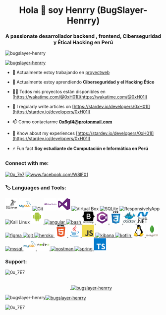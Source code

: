 <h1 align="center">Hola 👋 soy Henrry (BugSlayer-Henrry)</h1>
<h3 align="center">A passionate desarrollador backend , frontend, Ciberseguridad y Étical Hacking en Perú</h3>

<p align="left"> <img src="https://komarev.com/ghpvc/?username=bugslayer-henrry&label=Profile%20views&color=0e75b6&style=flat" alt="bugslayer-henrry" /> </p>

<p align="left"> <a href="https://github.com/ryo-ma/github-profile-trophy"><img src="https://github-profile-trophy.vercel.app/?username=bugslayer-henrry" alt="bugslayer-henrry" /></a> </p>

- 🔭 Actualmente estoy trabajando en [proyectweb](https://github.com/BugSlayer-Henrry/WebApp)

- 🌱 Actualmente estoy aprendiendo **Ciberseguridad y el Hacking Ético**

- 👨‍💻 Todos mis proyectos están disponibles en [https://wakatime.com/@0xH01I](https://wakatime.com/@0xH01I)

- 📝 I regularly write articles on [https://stardev.io/developers/0xH01I](https://stardev.io/developers/0xH01I)

- 📫 Cómo contactarme **0x6gf4@protonmail.com**

- 📄 Know about my experiences [https://stardev.io/developers/0xH01I](https://stardev.io/developers/0xH01I)

- ⚡ Fun fact **Soy estudiante de Computación e Informática en Perú**

<h3 align="left">Connect with me:</h3>
<p align="left">
<a href="https://twitter.com/0x_7e7" target="blank"><img align="center" src="https://raw.githubusercontent.com/rahuldkjain/github-profile-readme-generator/master/src/images/icons/Social/twitter.svg" alt="0x_7e7" height="30" width="40" /></a>
<a href="https://fb.com/https://www.facebook.com/w8lf01" target="blank"><img align="center" src="https://raw.githubusercontent.com/rahuldkjain/github-profile-readme-generator/master/src/images/icons/Social/facebook.svg" alt="www.facebook.com/W8lF01" height="30" width="40" /></a>
</p>

<h3 align="left">🏷 Languages and Tools:</h3>
<p align="left">
  <img src="https://raw.githubusercontent.com/devicons/devicon/master/icons/microsoftsqlserver/microsoftsqlserver-plain-wordmark.svg" alt="SQL Server" width="40" height="40"/>
  <img src="https://raw.githubusercontent.com/devicons/devicon/master/icons/mysql/mysql-original-wordmark.svg" alt="MySQL" width="40" height="40"/>
  <img src="https://www.vectorlogo.zone/logos/git-scm/git-scm-icon.svg" alt="Git" width="40" height="40"/>
  <img src="https://raw.githubusercontent.com/devicons/devicon/master/icons/visualstudio/visualstudio-plain-wordmark.svg" alt="Visual Studio" width="40" height="40"/>
  <img src="https://raw.githubusercontent.com/devicons/devicon/master/icons/visualstudio/visualstudio-plain.svg" alt="Visual Studio Code" width="40" height="40"/>
  <img src="https://www.virtualbox.org/graphics/vbox_logo2_gradient.png" alt="Virtual Box" width="40" height="40"/>
  <img src="https://www.sqlite.org/images/sqlite370_banner.gif" alt="SQLite" width="40" height="40"/>
  <img src="https://responsively.app/assets/img/logo.svg" alt="ResponsivelyApp" width="40" height="40"/>
  <img src="https://kali.org/images/kali-logo.svg" alt="Kali Linux" width="40" height="40"/>
  <a href="https://developer.android.com" target="_blank" rel="noreferrer"> <img src="https://raw.githubusercontent.com/devicons/devicon/master/icons/android/android-original-wordmark.svg" alt="android" width="40" height="40"/> </a> <a href="https://angular.io" target="_blank" rel="noreferrer">
    <img src="https://angular.io/assets/images/logos/angular/angular.svg" alt="angular" width="40" height="40"/> </a> <a href="https://www.gnu.org/software/bash/" target="_blank" rel="noreferrer"> <img src="https://www.vectorlogo.zone/logos/gnu_bash/gnu_bash-icon.svg" alt="bash" width="40" height="40"/> </a> <a href="https://getbootstrap.com" target="_blank" rel="noreferrer"> <img src="https://raw.githubusercontent.com/devicons/devicon/master/icons/bootstrap/bootstrap-plain-wordmark.svg" alt="bootstrap" width="40" height="40"/> </a> <a href="https://www.w3schools.com/cs/" target="_blank" rel="noreferrer"> <img src="https://raw.githubusercontent.com/devicons/devicon/master/icons/csharp/csharp-original.svg" alt="csharp" width="40" height="40"/> </a> <a href="https://www.w3schools.com/css/" target="_blank" rel="noreferrer"> <img src="https://raw.githubusercontent.com/devicons/devicon/master/icons/css3/css3-original-wordmark.svg" alt="css3" width="40" height="40"/> </a> <a href="https://www.docker.com/" target="_blank" rel="noreferrer"> <img src="https://raw.githubusercontent.com/devicons/devicon/master/icons/docker/docker-original-wordmark.svg" alt="docker" width="40" height="40"/> </a> <a href="https://dotnet.microsoft.com/" target="_blank" rel="noreferrer"> <img src="https://raw.githubusercontent.com/devicons/devicon/master/icons/dot-net/dot-net-original-wordmark.svg" alt="dotnet" width="40" height="40"/> </a> <a href="https://www.figma.com/" target="_blank" rel="noreferrer"> <img src="https://www.vectorlogo.zone/logos/figma/figma-icon.svg" alt="figma" width="40" height="40"/> </a> <a href="https://git-scm.com/" target="_blank" rel="noreferrer"> <img src="https://www.vectorlogo.zone/logos/git-scm/git-scm-icon.svg" alt="git" width="40" height="40"/> </a> <a href="https://heroku.com" target="_blank" rel="noreferrer"> <img src="https://www.vectorlogo.zone/logos/heroku/heroku-icon.svg" alt="heroku" width="40" height="40"/> </a> <a href="https://www.w3.org/html/" target="_blank" rel="noreferrer"> <img src="https://raw.githubusercontent.com/devicons/devicon/master/icons/html5/html5-original-wordmark.svg" alt="html5" width="40" height="40"/> </a> <a href="https://www.java.com" target="_blank" rel="noreferrer"> <img src="https://raw.githubusercontent.com/devicons/devicon/master/icons/java/java-original.svg" alt="java" width="40" height="40"/> </a> <a href="https://developer.mozilla.org/en-US/docs/Web/JavaScript" target="_blank" rel="noreferrer"> <img src="https://raw.githubusercontent.com/devicons/devicon/master/icons/javascript/javascript-original.svg" alt="javascript" width="40" height="40"/> </a> <a href="https://www.elastic.co/kibana" target="_blank" rel="noreferrer"> <img src="https://www.vectorlogo.zone/logos/elasticco_kibana/elasticco_kibana-icon.svg" alt="kibana" width="40" height="40"/> </a> <a href="https://kotlinlang.org" target="_blank" rel="noreferrer"> <img src="https://www.vectorlogo.zone/logos/kotlinlang/kotlinlang-icon.svg" alt="kotlin" width="40" height="40"/> </a> <a href="https://www.linux.org/" target="_blank" rel="noreferrer"> <img src="https://raw.githubusercontent.com/devicons/devicon/master/icons/linux/linux-original.svg" alt="linux" width="40" height="40"/> </a> <a href="https://www.mongodb.com/" target="_blank" rel="noreferrer"> <img src="https://raw.githubusercontent.com/devicons/devicon/master/icons/mongodb/mongodb-original-wordmark.svg" alt="mongodb" width="40" height="40"/> </a> <a href="https://www.microsoft.com/en-us/sql-server" target="_blank" rel="noreferrer"> <img src="https://www.svgrepo.com/show/303229/microsoft-sql-server-logo.svg" alt="mssql" width="40" height="40"/> </a> <a href="https://www.mysql.com/" target="_blank" rel="noreferrer"> <img src="https://raw.githubusercontent.com/devicons/devicon/master/icons/mysql/mysql-original-wordmark.svg" alt="mysql" width="40" height="40"/> </a> <a href="https://nodejs.org" target="_blank" rel="noreferrer"> <img src="https://raw.githubusercontent.com/devicons/devicon/master/icons/nodejs/nodejs-original-wordmark.svg" alt="nodejs" width="40" height="40"/> </a> <a href="https://postman.com" target="_blank" rel="noreferrer"> <img src="https://www.vectorlogo.zone/logos/getpostman/getpostman-icon.svg" alt="postman" width="40" height="40"/> </a> <a href="https://spring.io/" target="_blank" rel="noreferrer"> <img src="https://www.vectorlogo.zone/logos/springio/springio-icon.svg" alt="spring" width="40" height="40"/> </a> <a href="https://www.sqlite.org/" target="_blank" rel="noreferrer">  </a> <a href="https://www.typescriptlang.org/" target="_blank" rel="noreferrer"> <img src="https://raw.githubusercontent.com/devicons/devicon/master/icons/typescript/typescript-original.svg" alt="typescript" width="40" height="40"/> </a> </p>

<h3 align="left">Support:</h5>

<p>
<a href="https://www.buymeacoffee.com/0x_7E7"> 
<img align="left" src="https://cdn.buymeacoffee.com/buttons/v2/default-yellow.png" height="50" width="210" alt="0x_7E7" />
</a><a href="https://ko-fi.com/0x_7E7">




</p><br><br>
<p>&nbsp;<img align="center" src="https://github-readme-stats.vercel.app/api?username=bugslayer-henrry&show_icons=true&locale=en" alt="bugslayer-henrry" /></p>
<p><img align="left" src="https://github-readme-stats.vercel.app/api/top-langs?username=bugslayer-henrry&show_icons=true&locale=en&layout=compact" alt="bugslayer-henrry" /></p>
<p><img align="center" src="https://github-readme-streak-stats.herokuapp.com/?user=bugslayer-henrry&" alt="bugslayer-henrry" /></p>

<img align="left" src="https://cdn.ko-fi.com/cdn/kofi3.png?v=3" height="50" width="210" alt="0x_7E7" /></a>



<!----

- [Página personal](https://stardev.io/developers/0xH01I)
- [Wakatime](https://wakatime.com/@0xH01I)
- [Enlace a mi bio](https://0xh01i.bio.link/)

Achievements
- 😄 Pronombres: ...BugSlayer-Henrry
- ⚡ Dato curioso: ... Soy apasionado de la ciberseguridad y el hacking ético

---

## 🤗 Bienvenido

<p align=center>
  <img align=left width=420 src="https://github-readme-stats.vercel.app/api?username=mmesser-rr&hide=prs&theme=onedark&layout=compact&hide_border=true&show_icons=true" />
  <img align=right width=362 src="https://github-readme-streak-stats.herokuapp.com/?user=mmesser-rr&theme=onedark" />
  <br><br><br>
</p>

<br><br><br>

## 🙋 ♂️ Acerca de mí


</p>
### 🍯 Pila técnica

- Lenguajes de programación: JavaScript, HTML, CSS, Python
- Frameworks y librerías: React.js, AngularJS, Vue.js, Express.js
- Bases de datos: MySQL, MongoDB, PostgreSQL
- Herramientas de control de versiones: Git, GitHub, Bitbucket
- Herramientas de desarrollo: Visual Studio Code, Sublime Text, Atom
- Sistemas operativos: Windows, Linux, macOS
- Metodologías ágiles: Scrum, Kanban
- Otras tecnologías: Firebase, Docker, AWS, Heroku

### 🚀 Experiencia

- Desarrollador web full-stack en una agencia de desarrollo de software durante 4 años.
- Trabajo en equipo y colaboración con diseñadores y otros desarrolladores para crear y mantener aplicaciones web de alta calidad.
- Participación en proyectos de desarrollo de aplicaciones móviles utilizando tecnologías híbridas como React Native.
- Experiencia en el diseño y desarrollo de API RESTful y GraphQL.
- Conocimientos en seguridad web y buenas prácticas de desarrollo seguro.
- Participación activa en la comunidad de desarrollo, asistiendo a conferencias y manteniéndome actualizado sobre las últimas tendencias y tecnologías.

### 🌱 Aprendizaje continuo

Como desarrollador, creo en la importancia del aprendizaje continuo y la mejora constante. Algunas áreas en las que estoy enfocando mi aprendizaje actualmente incluyen:

- Desarrollo de aplicaciones móviles nativas utilizando Swift y Kotlin.
- Aprendiendo más sobre el desarrollo de contratos inteligentes en blockchain.
- Mejorando mis habilidades en el diseño de interfaces de usuario y experiencia de usuario.
- Explorando técnicas avanzadas de optimización de rendimiento y escalabilidad.

### 📫 Contáctame
-->



